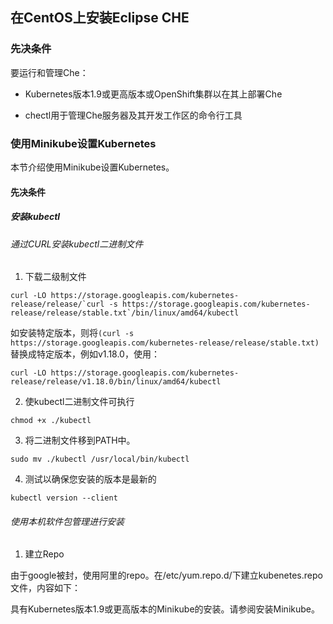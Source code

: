 ## 在CentOS上安装Eclipse CHE

### 先决条件

要运行和管理Che：

* Kubernetes版本1.9或更高版本或OpenShift集群以在其上部署Che

* chectl用于管理Che服务器及其开发工作区的命令行工具

### 使用Minikube设置Kubernetes
本节介绍使用Minikube设置Kubernetes。

#### 先决条件
##### 安装kubectl

###### 通过CURL安装kubectl二进制文件

1. 下载二级制文件
```
curl -LO https://storage.googleapis.com/kubernetes-release/release/`curl -s https://storage.googleapis.com/kubernetes-release/release/stable.txt`/bin/linux/amd64/kubectl
```

如安装特定版本，则将`(curl -s https://storage.googleapis.com/kubernetes-release/release/stable.txt)`替换成特定版本，例如v1.18.0，使用：

`curl -LO https://storage.googleapis.com/kubernetes-release/release/v1.18.0/bin/linux/amd64/kubectl`

2. 使kubectl二进制文件可执行

`chmod +x ./kubectl`

3. 将二进制文件移到PATH中。

`sudo mv ./kubectl /usr/local/bin/kubectl`

4. 测试以确保您安装的版本是最新的

`kubectl version --client`

###### 使用本机软件包管理进行安装

1. 建立Repo

由于google被封，使用阿里的repo。在/etc/yum.repo.d/下建立kubenetes.repo文件，内容如下：




具有Kubernetes版本1.9或更高版本的Minikube的安装。请参阅安装Minikube。
